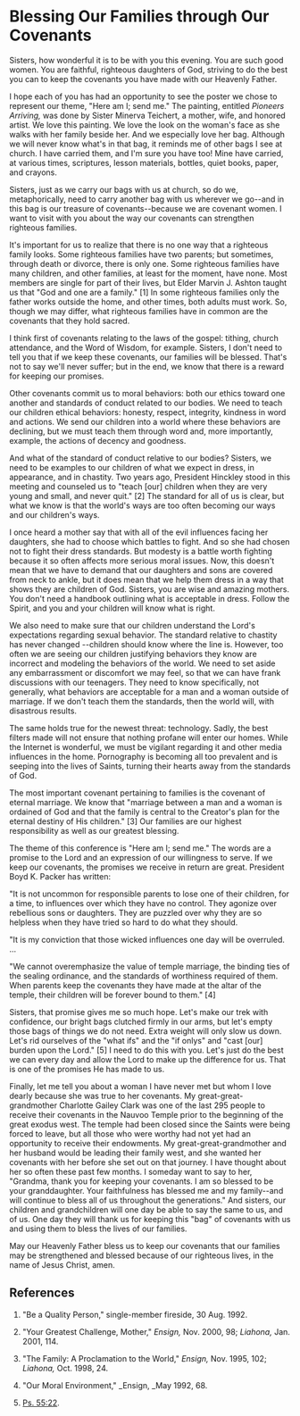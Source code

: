 # Blessing Our Families through Our Covenants

Sisters, how wonderful it is to be with you this evening. You are such good
women. You are faithful, righteous daughters of God, striving to do the best
you can to keep the covenants you have made with our Heavenly Father.

I hope each of you has had an opportunity to see the poster we chose to
represent our theme, "Here am I; send me." The painting, entitled _Pioneers
Arriving,_ was done by Sister Minerva Teichert, a mother, wife, and honored
artist. We love this painting. We love the look on the woman's face as she
walks with her family beside her. And we especially love her bag. Although we
will never know what's in that bag, it reminds me of other bags I see at
church. I have carried them, and I'm sure you have too! Mine have carried, at
various times, scriptures, lesson materials, bottles, quiet books, paper, and
crayons.

Sisters, just as we carry our bags with us at church, so do we,
metaphorically, need to carry another bag with us wherever we go--and in this
bag is our treasure of covenants--because we are covenant women. I want to
visit with you about the way our covenants can strengthen righteous families.

It's important for us to realize that there is no one way that a righteous
family looks. Some righteous families have two parents; but sometimes, through
death or divorce, there is only one. Some righteous families have many
children, and other families, at least for the moment, have none. Most members
are single for part of their lives, but Elder Marvin J. Ashton taught us that
"God and one are a family." [1]  In some righteous families only the father
works outside the home, and other times, both adults must work. So, though we
may differ, what righteous families have in common are the covenants that they
hold sacred.

I think first of covenants relating to the laws of the gospel: tithing, church
attendance, and the Word of Wisdom, for example. Sisters, I don't need to tell
you that if we keep these covenants, our families will be blessed. That's not
to say we'll never suffer; but in the end, we know that there is a reward for
keeping our promises.

Other covenants commit us to moral behaviors: both our ethics toward one
another and standards of conduct related to our bodies. We need to teach our
children ethical behaviors: honesty, respect, integrity, kindness in word and
actions. We send our children into a world where these behaviors are
declining, but we must teach them through word and, more importantly, example,
the actions of decency and goodness.

And what of the standard of conduct relative to our bodies? Sisters, we need
to be examples to our children of what we expect in dress, in appearance, and
in chastity. Two years ago, President Hinckley stood in this meeting and
counseled us to "teach [our] children when they are very young and small, and
never quit." [2]  The standard for all of us is clear, but what we know is
that the world's ways are too often becoming our ways and our children's ways.

I once heard a mother say that with all of the evil influences facing her
daughters, she had to choose which battles to fight. And so she had chosen not
to fight their dress standards. But modesty is a battle worth fighting because
it so often affects more serious moral issues. Now, this doesn't mean that we
have to demand that our daughters and sons are covered from neck to ankle, but
it does mean that we help them dress in a way that shows they are children of
God. Sisters, you are wise and amazing mothers. You don't need a handbook
outlining what is acceptable in dress. Follow the Spirit, and you and your
children will know what is right.

We also need to make sure that our children understand the Lord's expectations
regarding sexual behavior. The standard relative to chastity has never changed
--children should know where the line is. However, too often we are seeing our
children justifying behaviors they know are incorrect and modeling the
behaviors of the world. We need to set aside any embarrassment or discomfort
we may feel, so that we can have frank discussions with our teenagers. They
need to know specifically, not generally, what behaviors are acceptable for a
man and a woman outside of marriage. If we don't teach them the standards,
then the world will, with disastrous results.

The same holds true for the newest threat: technology. Sadly, the best filters
made will not ensure that nothing profane will enter our homes. While the
Internet is wonderful, we must be vigilant regarding it and other media
influences in the home. Pornography is becoming all too prevalent and is
seeping into the lives of Saints, turning their hearts away from the standards
of God.

The most important covenant pertaining to families is the covenant of eternal
marriage. We know that "marriage between a man and a woman is ordained of God
and that the family is central to the Creator's plan for the eternal destiny
of His children." [3]  Our families are our highest responsibility as well as
our greatest blessing.

The theme of this conference is "Here am I; send me." The words are a promise
to the Lord and an expression of our willingness to serve. If we keep our
covenants, the promises we receive in return are great. President Boyd K.
Packer has written:

"It is not uncommon for responsible parents to lose one of their children, for
a time, to influences over which they have no control. They agonize over
rebellious sons or daughters. They are puzzled over why they are so helpless
when they have tried so hard to do what they should.

"It is my conviction that those wicked influences one day will be overruled. ...

"We cannot overemphasize the value of temple marriage, the binding ties of the
sealing ordinance, and the standards of worthiness required of them. When
parents keep the covenants they have made at the altar of the temple, their
children will be forever bound to them." [4]

Sisters, that promise gives me so much hope. Let's make our trek with
confidence, our bright bags clutched firmly in our arms, but let's empty those
bags of things we do not need. Extra weight will only slow us down. Let's rid
ourselves of the "what ifs" and the "if onlys" and "cast [our] burden upon the
Lord." [5]  I need to do this with you. Let's just do the best we can every
day and allow the Lord to make up the difference for us. That is one of the
promises He has made to us.

Finally, let me tell you about a woman I have never met but whom I love dearly
because she was true to her covenants. My great-great-grandmother Charlotte
Gailey Clark was one of the last 295 people to receive their covenants in the
Nauvoo Temple prior to the beginning of the great exodus west. The temple had
been closed since the Saints were being forced to leave, but all those who
were worthy had not yet had an opportunity to receive their endowments. My
great-great-grandmother and her husband would be leading their family west,
and she wanted her covenants with her before she set out on that journey. I
have thought about her so often these past few months. I someday want to say
to her, "Grandma, thank you for keeping your covenants. I am so blessed to be
your granddaughter. Your faithfulness has blessed me and my family--and will
continue to bless all of us throughout the generations." And sisters, our
children and grandchildren will one day be able to say the same to us, and of
us. One day they will thank us for keeping this "bag" of covenants with us and
using them to bless the lives of our families.

May our Heavenly Father bless us to keep our covenants that our families may
be strengthened and blessed because of our righteous lives, in the name of
Jesus Christ, amen.

## References

  1.  "Be a Quality Person," single-member fireside, 30 Aug. 1992.

  2.  "Your Greatest Challenge, Mother," _Ensign,_ Nov. 2000, 98; _Liahona,_ Jan. 2001, 114.

  3.  "The Family: A Proclamation to the World," _Ensign,_ Nov. 1995, 102; _Liahona,_ Oct. 1998, 24.

  4.  "Our Moral Environment," _Ensign, _May 1992, 68.

  5.   [Ps. 55:22](https://www.lds.org/scriptures/ot/ps/55.22?lang=eng#21).

